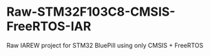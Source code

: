 # Raw-STM32F103C8-CMSIS-FreeRTOS-IAR
Raw IAREW project for STM32 BluePill using only CMSIS + FreeRTOS
